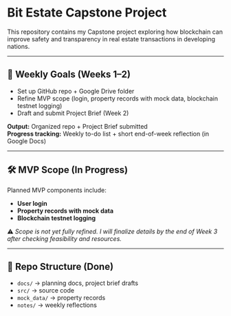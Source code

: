 # Bit Estate Capstone Project

This repository contains my Capstone project exploring how blockchain can improve safety and transparency in real estate transactions in developing nations.

---

## 📌 Weekly Goals (Weeks 1–2)
- Set up GitHub repo + Google Drive folder  
- Refine MVP scope (login, property records with mock data, blockchain testnet logging)  
- Draft and submit Project Brief (Week 2)  

**Output:** Organized repo + Project Brief submitted  
**Progress tracking:** Weekly to-do list + short end-of-week reflection (in Google Docs)

---

## 🛠️ MVP Scope (In Progress)
Planned MVP components include:
- **User login**  
- **Property records with mock data**  
- **Blockchain testnet logging**

⚠️ *Scope is not yet fully refined. I will finalize details by the end of Week 3 after checking feasibility and resources.*

---

## 📂 Repo Structure (Done)
- `docs/` → planning docs, project brief drafts  
- `src/` → source code  
- `mock_data/` → property records  
- `notes/` → weekly reflections  
